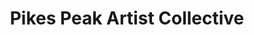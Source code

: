 ---
title: "Pikes Peak Artist Collective"
url: /colorado-springs/pikes-peak-artist-collective/
shop: Kunst
---
